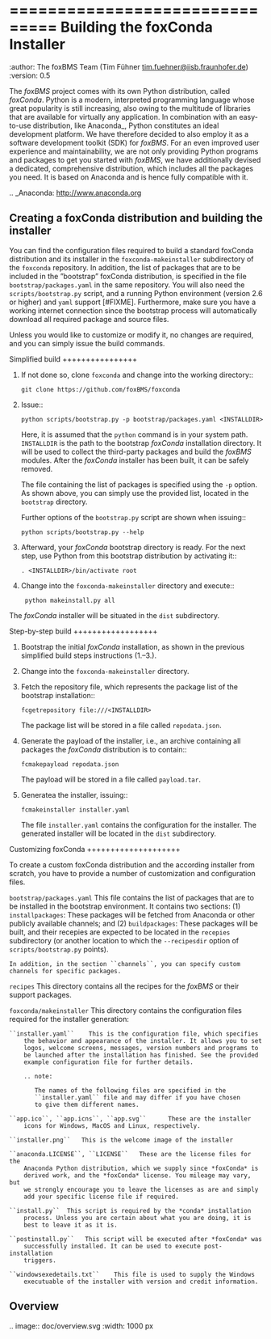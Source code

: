 ===============================
Building the foxConda Installer
===============================

:author:    The foxBMS Team (Tim Fühner <tim.fuehner@iisb.fraunhofer.de>)
:version:   0.5

The *foxBMS* project comes with its own Python distribution, called
*foxConda*. Python is a modern, interpreted programming language whose
great popularity is still increasing, also owing to the multitude of
libraries that are available for virtually any application. In combination
with an easy-to-use distribution, like Anaconda_, Python constitutes an
ideal development platform. We have therefore decided to also employ it as
a software development toolkit (SDK) for *foxBMS*.
For an even improved user experience and maintainability, we are not only
providing Python programs and packages to get you started with *foxBMS*, we
have additionally devised a dedicated, comprehensive distribution, which
includes all the packages you need. It is based on Anaconda and is hence
fully compatible with it. 

.. _Anaconda: http://www.anaconda.org


Creating a foxConda distribution and building the installer
-----------------------------------------------------------

You can find the configuration files required to build a standard foxConda
distribution and its installer in the ``foxconda-makeinstaller``
subdirectory of the ``foxconda`` repository. In addition, the list of
packages that are to be included in the ”bootstrap” foxConda distribution,
is specified in the file ``bootstrap/packages.yaml`` in the same
repository. You will also need the ``scripts/bootstrap.py`` script, and a
running Python environment (version 2.6 or higher) and ``yaml`` support [#FIXME]. 
Furthermore, make sure you have a working internet connection since the
bootstrap process will automatically download all required package and
source files.

Unless you would like to customize or modify it, no changes are required,
and you can simply issue the build commands.

Simplified build
++++++++++++++++

1. If not done so, clone ``foxconda`` and change into the working
   directory::

       git clone https://github.com/foxBMS/foxconda

2. Issue::

       python scripts/bootstrap.py -p bootstrap/packages.yaml <INSTALLDIR>

   Here, it is aѕsumed that the ``python`` command is in your system path.
   ``INSTALLDIR`` is the path to the bootstrap *foxConda* installation
   directory. It will be used to collect the third-party packages and build
   the *foxBMS* modules. After the *foxConda* installer has been built, it
   can be safely removed.

   The file containing the list of packages is specified using the ``-p``
   option. As shown above, you can simply use the provided list, located in
   the ``bootstrap`` directory.

   Further options of the ``bootstrap.py`` script are shown when issuing::

       python scripts/bootstrap.py --help
   
3. Afterward, your *foxConda* bootstrap directory is ready. For the next
   step, use Python from this bootstrap distribution by activating it::

       . <INSTALLDIR>/bin/activate root

4. Change into the ``foxconda-makeinstaller`` directory and execute::

        python makeinstall.py all

The *foxConda* installer will be situated in the ``dist`` subdirectory.


Step-by-step build
++++++++++++++++++

1.  Bootstrap the initial *foxConda* installation, as shown in the previous
    simplified build steps instructions (1.–3.).

2.  Change into the ``foxconda-makeinstaller`` directory.

3.  Fetch the repository file, which represents the package list of the
    bootstrap installation::

        fcgetrepository file:///<INSTALLDIR>

    The package list will be stored in a file called ``repodata.json``.

4.  Generate the payload of the installer, i.e., an archive containing all
    packages the *foxConda* distribution is to contain::

        fcmakepayload repodata.json

    The payload will be stored in a file called ``payload.tar``.

5.  Generatea the installer, issuing::

        fcmakeinstaller installer.yaml

    The file ``installer.yaml`` contains the configuration for the
    installer. The generated installer will be located in the ``dist``
    subdirectory.


Customizing foxConda
++++++++++++++++++++

To create a custom foxConda distribution and the according installer from
scratch, you have to provide a number of customization and configuration
files. 

``bootstrap/packages.yaml``   This file contains the list of packages
    that are to be installed in the bootstrap environment. It contains two
    sections: (1) ``installpackages``: These packages will be fetched from
    Anaconda or other publicly available channels; and (2)
    ``buildpackages``: These packages will be built, and their recepies are
    expected to be located in the ``recepies`` subdirectory (or another
    location to which the ``--recipesdir`` option of
    ``scripts/bootstrap.py`` points).

    In addition, in the section ``channels``, you can specify custom
    channels for specific packages.

``recipes``    This directory contains all the recipes for the *foxBMS* or
    their support packages.

``foxconda/makeinstaller``    This directory contains the configuration
    files required for the installer generation:

    ``installer.yaml``    This is the configuration file, which specifieѕ
        the behavior and appearance of the installer. It allows you to set
        logos, welcome screens, messages, version numbers and programs to
        be launched after the installation has finished. See the provided
        example configuration file for further details.

        .. note:

           The names of the following files are specified in the
           ``installer.yaml`` file and may differ if you have chosen
           to give them different names.

    ``app.ico``, ``app.icns``, ``app.svg``      These are the installer
        icons for Windows, MacOS and Linux, respectively.

    ``installer.png``   This is the welcome image of the installer

    ``anaconda.LICENSE``, ``LICENSE``   These are the license files for the
        Anaconda Python distribution, which we supply since *foxConda* is
        derived work, and the *foxConda* license. You mileage may vary, but
        we strongly encourage you to leave the licenses as are and simply
        add your specific license file if required.

    ``install.py``  This script is required by the *conda* installation
        process. Unless you are certain about what you are doing, it is
        best to leave it as it is.

    ``postinstall.py``   This script will be executed after *foxConda* was
        successfully installed. It can be used to execute post-installation
        triggers.

    ``windowsexedetails.txt``    This file is used to supply the Windows
        executuable of the installer with version and credit information.

Overview
--------

.. image:: doc/overview.svg
   :width: 1000 px
